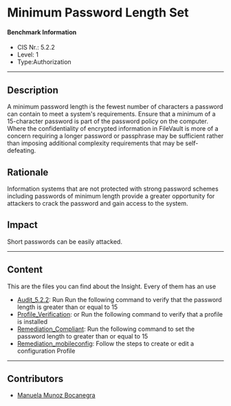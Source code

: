 # Minimum Password Length Set
#### Benchmark Information
- CIS Nr.: 5.2.2
- Level: 1
- Type:Authorization
------------------------
## Description

A minimum password length is the fewest number of characters a password can contain to meet a system's requirements.
Ensure that a minimum of a 15-character password is part of the password policy on the computer.
Where the confidentiality of encrypted information in FileVault is more of a concern requiring a longer password or passphrase may be sufficient rather than imposing additional complexity requirements that may be self-defeating.


## Rationale

Information systems that are not protected with strong password schemes including passwords of minimum length provide a greater opportunity for attackers to crack the password and gain access to the system.

## Impact

Short passwords can be easily attacked.

---
## Content
This are the files you can find about the Insight. Every of them has an use 
* [Audit_5.2.2](https://github.com/apfelwerk/JamfProtectInsights/blob/0ad83dbd64946602fcd582f79bf47a1aabf3eae2/AuthorizationType/CIS_5.2.1_Account%20Lockout%20Threshold%20Enabled/Audit_5.2.1.sh): Run Run the following command to verify that the password length is greater than or equal to 15 
* [Profile_Verification](https://github.com/apfelwerk/JamfProtectInsights/blob/0ad83dbd64946602fcd582f79bf47a1aabf3eae2/AuthorizationType/CIS_5.2.1_Account%20Lockout%20Threshold%20Enabled/Profile_Verification.sh): or Run the following command to verify that a profile is installed
* [Remediation_Compliant](https://github.com/apfelwerk/JamfProtectInsights/blob/0ad83dbd64946602fcd582f79bf47a1aabf3eae2/AuthorizationType/CIS_5.2.1_Account%20Lockout%20Threshold%20Enabled/Remediation_Compliant.sh): Run the following command to set the password length to greater than or equal to 15
* [Remediation_mobileconfig](https://github.com/apfelwerk/JamfProtectInsights/blob/0ad83dbd64946602fcd582f79bf47a1aabf3eae2/AuthorizationType/CIS_5.2.1_Account%20Lockout%20Threshold%20Enabled/Remediation_Compliant.sh): Follow the steps to create or edit a configuration Profile
------------------------------------------------------------------------------------------------------------------------------------------------------------------------------------------------------------------------------------------------------------------------------------------------------------------------------
## Contributors
* [Manuela Munoz Bocanegra](https://github.com/manuelamunoz)


